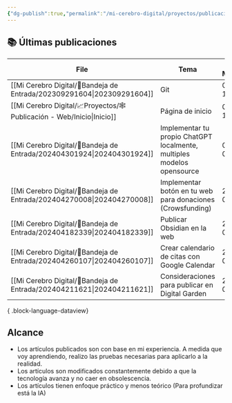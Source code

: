 ```yaml
---
{"dg-publish":true,"permalink":"/mi-cerebro-digital/proyectos/publicacion-web/inicio/","tags":["gardenEntry"]}
---
```



## 📚 Últimas publicaciones

| File                                                                      | Tema                                                                   | Ultima Modificación |
| ------------------------------------------------------------------------- | ---------------------------------------------------------------------- | ------------------- |
| [[Mi Cerebro Digital/📩Bandeja de Entrada/202309291604\|202309291604]] | Git                                                                    | 06/05/2024 15:25:06 |
| [[Mi Cerebro Digital/📈Proyectos/🕸️Publicación - Web/Inicio\|Inicio]] | Página de inicio                                                       | 06/05/2024 14:39:08 |
| [[Mi Cerebro Digital/📩Bandeja de Entrada/202404301924\|202404301924]] | Implementar tu propio ChatGPT localmente, multiples modelos opensource | 04/05/2024 00:51:01 |
| [[Mi Cerebro Digital/📩Bandeja de Entrada/202404270008\|202404270008]] | Implementar botón en tu web para donaciones (Crowsfunding)             | 27/04/2024 01:20:20 |
| [[Mi Cerebro Digital/📩Bandeja de Entrada/202404182339\|202404182339]] | Publicar Obsidian en la web                                            | 27/04/2024 00:07:08 |
| [[Mi Cerebro Digital/📩Bandeja de Entrada/202404260107\|202404260107]] | Crear calendario de citas con Google Calendar                          | 27/04/2024 00:06:51 |
| [[Mi Cerebro Digital/📩Bandeja de Entrada/202404211621\|202404211621]] | Consideraciones para publicar en Digital Garden                        | 27/04/2024 00:06:37 |

{ .block-language-dataview}


Alcance
---
- Los artículos publicados son con base en mi experiencia. A medida que voy aprendiendo, realizo las pruebas necesarias para aplicarlo a la realidad.
- Los artículos son modificados constantemente debido a que la tecnología avanza y no caer en obsolescencia.
- Los artículos tienen enfoque práctico y menos teórico (Para profundizar está la IA)